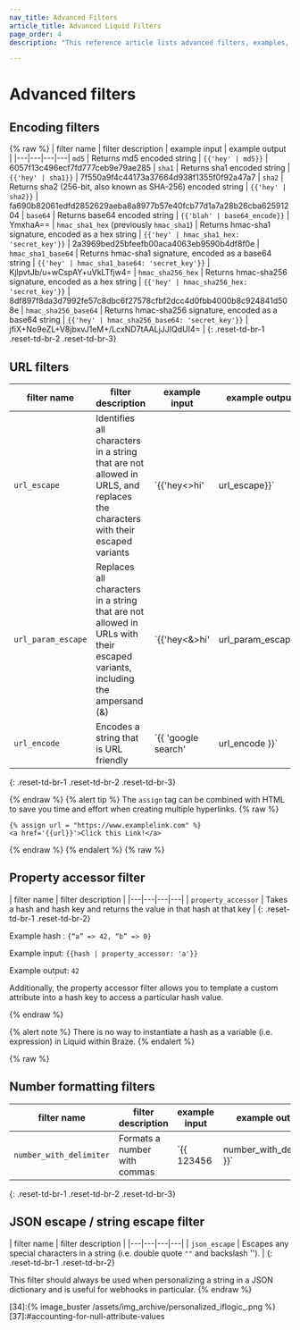 ```yaml
---
nav_title: Advanced Filters
article_title: Advanced Liquid Filters
page_order: 4
description: "This reference article lists advanced filters, examples, and how they can be used in your campaign."

---
```


# Advanced filters

## Encoding filters

{% raw %}
| filter name | filter description | example input | example output |
|---|---|---|---|
`md5` | Returns md5 encoded string | `{{'hey' | md5}}` | 6057f13c496ecf7fd777ceb9e79ae285 |
`sha1` | Returns sha1 encoded string | `{{'hey' | sha1}}` | 7f550a9f4c44173a37664d938f1355f0f92a47a7 |
`sha2` | Returns sha2 (256-bit, also known as SHA-256) encoded string | `{{'hey' | sha2}}` | fa690b82061edfd2852629aeba8a8977b57e40fcb77d1a7a28b26cba62591204 |
`base64` | Returns base64 encoded string | `{{'blah' | base64_encode}}` | YmxhaA== |
`hmac_sha1_hex` (previously `hmac_sha1`) | Returns hmac-sha1 signature, encoded as a hex string | `{{'hey' | hmac_sha1_hex: 'secret_key'}}` | 2a3969bed25bfeefb00aca4063eb9590b4df8f0e |
`hmac_sha1_base64` | Returns hmac-sha1 signature, encoded as a base64 string | `{{'hey' | hmac_sha1_base64: 'secret_key'}}` | KjlpvtJb/u+wCspAY+uVkLTfjw4= |
`hmac_sha256_hex` | Returns hmac-sha256 signature, encoded as a hex string | `{{'hey' | hmac_sha256_hex: 'secret_key'}}` | 8df897f8da3d7992fe57c8dbc6f27578cfbf2dcc4d0fbb4000b8c924841d508e |
`hmac_sha256_base64` | Returns hmac-sha256 signature, encoded as a base64 string | `{{'hey' | hmac_sha256_base64: 'secret_key'}}` | jfiX+No9eZL+V8jbxvJ1eM+/LcxND7tAALjJJIQdUI4= |
{: .reset-td-br-1 .reset-td-br-2 .reset-td-br-3}

## URL filters

| filter name | filter description | example input | example output |
|---|---|---|---|
| `url_escape` | Identifies all characters in a string that are not allowed in URLS, and replaces the characters with their escaped variants | `{{'hey<>hi' | url_escape}}` | hey%3C%3Ehi |
| `url_param_escape` | Replaces all characters in a string that are not allowed in URLs with their escaped variants, including the ampersand (&) | `{{'hey<&>hi' | url_param_escape}` | hey%3C%26%3Ehi |
| `url_encode` | Encodes a string that is URL friendly | `{{ 'google search' | url_encode }}` | google+search |
{: .reset-td-br-1 .reset-td-br-2 .reset-td-br-3}

{% endraw %}
{% alert tip %}
The `assign` tag can be combined with HTML to save you time and effort when creating multiple hyperlinks.
{% raw %}
```
{% assign url = "https://www.examplelink.com" %}
<a href='{{url}}'>Click this Link!</a>
```
{% endraw %}
{% endalert %}
{% raw %}

## Property accessor filter

| filter name | filter description |
|---|---|---|---|
| `property_accessor` | Takes a hash and hash key and returns the value in that hash at that key |
{: .reset-td-br-1 .reset-td-br-2}

Example hash : `{“a” => 42, “b” => 0}`

Example input: `{{hash | property_accessor: 'a'}}`

Example output: `42`

Additionally, the property accessor filter allows you to template a custom attribute into a hash key to access a particular hash value.

{% endraw %}

{% alert note %} 
There is no way to instantiate a hash as a variable (i.e. expression) in Liquid within Braze. 
{% endalert %}

{% raw %}

## Number formatting filters

| filter name | filter description | example input | example output |
|---|---|---|---|
| `number_with_delimiter` | Formats a number with commas | `{{ 123456 | number_with_delimiter }}` | 123,456 |
{: .reset-td-br-1 .reset-td-br-2 .reset-td-br-3}

## JSON escape / string escape filter

| filter name | filter description |
|---|---|---|---|
| `json_escape` | Escapes any special characters in a string (i.e. double quote `""` and backslash '\'). |
{: .reset-td-br-1 .reset-td-br-2}

This filter should always be used when personalizing a string in a JSON dictionary and is useful for webhooks in particular.
{% endraw %}


[31]:https://docs.shopify.com/themes/liquid/tags/variable-tags
[32]:https://docs.shopify.com/themes/liquid/tags/iteration-tags
[34]:{% image_buster /assets/img_archive/personalized_iflogic_.png %}
[37]:#accounting-for-null-attribute-values
